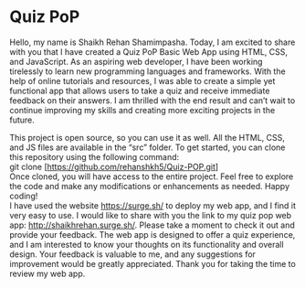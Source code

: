 <h1 class="code-line" data-line-start=0 data-line-end=1 ><a id="Quiz_PoP_0"></a>Quiz PoP</h1>
<p class="has-line-data" data-line-start="1" data-line-end="2">Hello, my name is Shaikh Rehan Shamimpasha. Today, I am excited to share with you that I have created a Quiz PoP Basic Web App using HTML, CSS, and JavaScript. As an aspiring web developer, I have been working tirelessly to learn new programming languages and frameworks. With the help of online tutorials and resources, I was able to create a simple yet functional app that allows users to take a quiz and receive immediate feedback on their answers. I am thrilled with the end result and can’t wait to continue improving my skills and creating more exciting projects in the future.</p>
<p class="has-line-data" data-line-start="3" data-line-end="7">This project is open source, so you can use it as well. All the HTML, CSS, and JS files are available in the “src” folder. To get started, you can clone this repository using the following command:<br>
git clone [<a href="https://github.com/rehanshkh5/Quiz-POP.git">https://github.com/rehanshkh5/Quiz-POP.git</a>]<br>
Once cloned, you will have access to the entire project. Feel free to explore the code and make any modifications or enhancements as needed. Happy coding!<br>
I have used the website <a href="https://surge.sh/">https://surge.sh/</a> to deploy my web app, and I find it very easy to use. I would like to share with you the link to my quiz pop web app: <a href="http://shaikhrehan.surge.sh/">http://shaikhrehan.surge.sh/</a>. Please take a moment to check it out and provide your feedback. The web app is designed to offer a quiz experience, and I am interested to know your thoughts on its functionality and overall design. Your feedback is valuable to me, and any suggestions for improvement would be greatly appreciated. Thank you for taking the time to review my web app.</p>

